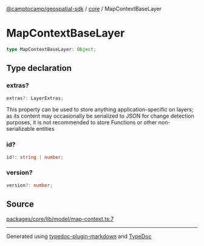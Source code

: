 [@camptocamp/geospatial-sdk](../../index.md) / [core](../index.md) / MapContextBaseLayer

# MapContextBaseLayer

```ts
type MapContextBaseLayer: Object;
```

## Type declaration

### extras?

```ts
extras?: LayerExtras;
```

This property can be used to store anything application-specific on layers; as its content may occasionally
be serialized to JSON for change detection purposes, it is not recommended to store Functions or other
non-serializable entities

### id?

```ts
id?: string | number;
```

### version?

```ts
version?: number;
```

## Source

[packages/core/lib/model/map-context.ts:7](https://github.com/jahow/geospatial-sdk/blob/b3c3686/packages/core/lib/model/map-context.ts#L7)

***

Generated using [typedoc-plugin-markdown](https://www.npmjs.com/package/typedoc-plugin-markdown) and [TypeDoc](https://typedoc.org/)
